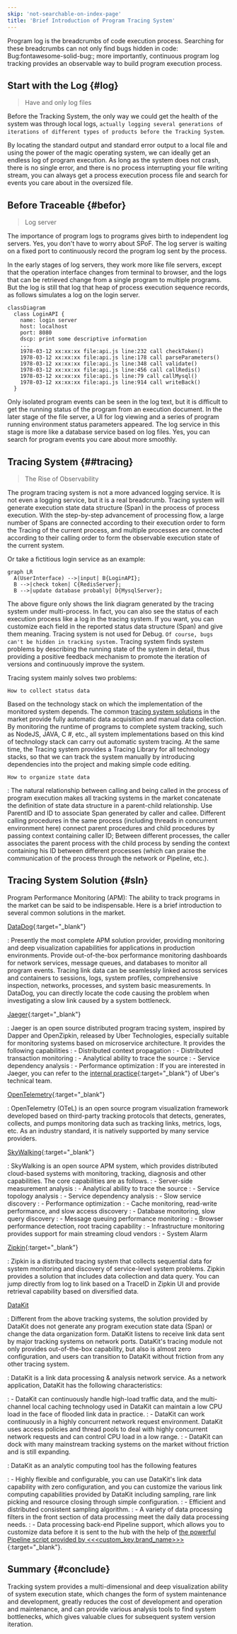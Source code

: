 ```yaml
---
skip: 'not-searchable-on-index-page'
title: 'Brief Introduction of Program Tracing System'
---
```


Program log is the breadcrumbs of code execution process. Searching for these breadcrumbs can not only find bugs hidden in code: Bug:fontawesome-solid-bug:; more importantly, continuous program log tracking provides an observable way to build program execution process.

## Start with the Log {#log}

> Have and only log files

Before the Tracking System, the only way we could get the health of the system was through local logs, `actually logging several generations of iterations of different types of products before the Tracking System`.

By locating the standard output and standard error output to a local file and using the power of the magic operating system, we can ideally get an endless log of program execution. As long as the system does not crash, there is no single error, and there is no process interrupting your file writing stream, you can always get a process execution process file and search for events you care about in the oversized file.

## Before Traceable {#befor}

> Log server

The importance of program logs to programs gives birth to independent log servers. Yes, you don't have to worry about SPoF. The log server is waiting on a fixed port to continuously record the program log sent by the process.

In the early stages of log servers, they work more like file servers, except that the operation interface changes from terminal to browser, and the logs that can be retrieved change from a single program to multiple programs. But the log is still that log that heap of process execution sequence records, as follows simulates a log on the login server.

``` mermaid
classDiagram
  class LoginAPI {
    name: login server
    host: localhost
    port: 8080
    dscp: print some descriptive information
    ...
    1978-03-12 xx:xx:xx file:api.js line:232 call checkToken()
    1978-03-12 xx:xx:xx file:api.js line:178 call parseParameters()
    1978-03-12 xx:xx:xx file:api.js line:348 call validate()
    1978-03-12 xx:xx:xx file:api.js line:456 call callRedis()
    1978-03-12 xx:xx:xx file:api.js line:79 call callMysql()
    1978-03-12 xx:xx:xx file:api.js line:914 call writeBack()
  }
```

Only isolated program events can be seen in the log text, but it is difficult to get the running status of the program from an execution document. In the later stage of the file server, a UI for log viewing and a series of program running environment status parameters appeared. The log service in this stage is more like a database service based on log files. Yes, you can search for program events you care about more smoothly.

## Tracing System {##tracing}

> The Rise of Observability

The program tracing system is not a more advanced logging service. It is not even a logging service, but it is a real breadcrumb. Tracing system will generate execution state data structure (Span) in the process of process execution. With the step-by-step advancement of processing flow, a large number of Spans are connected according to their execution order to form the Tracing of the current process, and multiple processes are connected according to their calling order to form the observable execution state of the current system.

Or take a fictitious login service as an example:

```mermaid
graph LR
  A(UserInterface) -->|input| B{LoginAPI};
  B -->|check token| C{RedisServer};
  B -->|update database probably| D{MysqlServer};
```

The above figure only shows the link diagram generated by the tracing system under multi-process. In fact, you can also see the status of each execution process like a log in the tracing system. If you want, you can customize each field in the reported status data structure (Span) and give them meaning. Tracing system is not used for Debug. `Of course, bugs can't be hidden in tracking system.` Tracing system finds system problems by describing the running state of the system in detail, thus providing a positive feedback mechanism to promote the iteration of versions and continuously improve the system.

Tracing system mainly solves two problems:

`How to collect status data`

Based on the technology stack on which the implementation of the monitored system depends. The common [tracing system solutions](datakit-tracing-introduction.md#sln) in the market provide fully automatic data acquisition and manual data collection. By monitoring the runtime of programs to complete system tracking, such as NodeJS, JAVA, C #, etc., all system implementations based on this kind of technology stack can carry out automatic system tracing. At the same time, the Tracing system provides a Tracing Library for all technology stacks, so that we can track the system manually by introducing dependencies into the project and making simple code editing.

`How to organize state data`

: The natural relationship between calling and being called in the process of program execution makes all tracking systems in the market concatenate the definition of state data structure in a parent-child relationship. Use ParentID and ID to associate Span generated by caller and callee. Different calling procedures in the same process (including threads in concurrent environment here) connect parent procedures and child procedures by passing context containing caller ID; Between different processes, the caller associates the parent process with the child process by sending the context containing his ID between different processes (which can praise the communication of the process through the network or Pipeline, etc.).

## Tracing System Solution {#sln}

Program Performance Monitoring (APM): The ability to track programs in the market can be said to be indispensable. Here is a brief introduction to several common solutions in the market.

[DataDog](https://docs.datadoghq.com/tracing/){:target="_blank"}

: Presently the most complete APM solution provider, providing monitoring and deep visualization capabilities for applications in production environments. Provide out-of-the-box performance monitoring dashboards for network services, message queues, and databases to monitor all program events. Tracing link data can be seamlessly linked across services and containers to sessions, logs, system profiles, comprehensive inspection, networks, processes, and system basic measurements. In DataDog, you can directly locate the code causing the problem when investigating a slow link caused by a system bottleneck.

[Jaeger](https://www.jaegertracing.io/docs/){:target="_blank"}

: Jaeger is an open source distributed program tracing system, inspired by Dapper and OpenZipkin, released by Uber Technologies, especially suitable for monitoring systems based on microservice architecture. It provides the following capabilities
:  - Distributed context propagation
:  - Distributed transaction monitoring
:  - Analytical ability to trace the source
:  - Service dependency analysis
:  - Performance optimization
: If you are interested in Jaeger, you can refer to the [internal practice](https://www.uber.com/blog/distributed-tracing/){:target="_blank"} of Uber's technical team.

[OpenTelemetry](https://opentelemetry.io/docs/){:target="_blank"}

: OpenTelemetry (OTeL) is an open source program visualization framework developed based on third-party tracking protocols that detects, generates, collects, and pumps monitoring data such as tracking links, metrics, logs, etc. As an industry standard, it is natively supported by many service providers.

[SkyWalking](https://skywalking.apache.org/docs/){:target="_blank"}

: SkyWalking is an open source APM system, which provides distributed cloud-based systems with monitoring, tracking, diagnosis and other capabilities. The core capabilities are as follows.
: - Server-side measurement analysis
: - Analytical ability to trace the source
: - Service topology analysis
: - Service dependency analysis
: - Slow service discovery
: - Performance optimization
: - Cache monitoring, read-write performance, and slow access discovery
: - Database monitoring, slow query discovery
: - Message queuing performance monitoring
: - Browser performance detection, root tracing capability
: - Infrastructure monitoring provides support for main streaming cloud vendors
: - System Alarm

[Zipkin](https://zipkin.io/pages/quickstart.html){:target="_blank"}

: Zipkin is a distributed tracing system that collects sequential data for system monitoring and discovery of service-level system problems. Zipkin provides a solution that includes data collection and data query. You can jump directly from log to link based on a TraceID in Zipkin UI and provide retrieval capability based on diversified data.

[DataKit](datakit-tracing.md)

: Different from the above tracking systems, the solution provided by DataKit does not generate any program execution state data (Span) or change the data organization form. DataKit listens to receive link data sent by major tracking systems on network ports. DataKit's tracing module not only provides out-of-the-box capability, but also is almost zero configuration, and users can transition to DataKit without friction from any other tracing system.

: DataKit is a link data processing & analysis network service. As a network application, DataKit has the following characteristics:

: - DataKit can continuously handle high-load traffic data, and the multi-channel local caching technology used in DataKit can maintain a low CPU load in the face of flooded link data in practice.
: - DataKit can work continuously in a highly concurrent network request environment. DataKit uses access policies and thread pools to deal with highly concurrent network requests and can control CPU load in a low range.
: - DataKit can dock with many mainstream tracking systems on the market without friction and is still expanding.

: DataKit as an analytic computing tool has the following features

: - Highly flexible and configurable, you can use DataKit's link data capability with zero configuration, and you can customize the various link computing capabilities provided by DataKit including sampling, rare link picking and resource closing through simple configuration.
: - Efficient and distributed consistent sampling algorithm.
: - A variety of data processing filters in the front section of data processing meet the daily data processing needs.
: - Data processing back-end Pipeline support, which allows you to customize data before it is sent to the hub with the help of [the powerful Pipeline script provided by <<<custom_key.brand_name>>>](https://docs.<<<custom_key.brand_main_domain>>>/logs/pipelines/text-processing/){:target="_blank"}.

## Summary {#conclude}

Tracking system provides a multi-dimensional and deep visualization ability of system execution state, which changes the form of system maintenance and development, greatly reduces the cost of development and operation and maintenance, and can provide various analysis tools to find system bottlenecks, which gives valuable clues for subsequent system version iteration.
